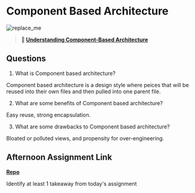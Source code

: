 # Component Based Architecture

![replace_me](https://codeworks.blob.core.windows.net/public/assets/img/illustrations/placeholder.svg)

> **📖 [Understanding Component-Based Architecture](https://codeworksacademy.com/fs-student-guide/resources/wk6/01-Component-Based-Architecture)**

## Questions

1. What is Component based architecture?

Component based architecture is a design style where peices that will be reused into their own files and then pulled into one parent file. 

2. What are some benefits of Component based architecture?

Easy reuse, strong encapsulation. 

3. What are some drawbacks to Component based architecture?

Bloated or polluted views, and propensity for over-engineering. 

## Afternoon Assignment Link

**[Repo](https://github.com/JakeCarp/vue-practice)**

Identify at least 1 takeaway from today's assignment
